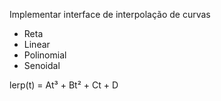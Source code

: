 Implementar interface de interpolação de curvas
  - Reta
  - Linear
  - Polinomial
  - Senoidal



lerp(t) = At³ + Bt² + Ct + D
